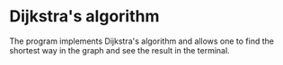# Dijkstra's algorithm

The program implements Dijkstra's algorithm and allows one to find the shortest way in the graph and see the result in the terminal.